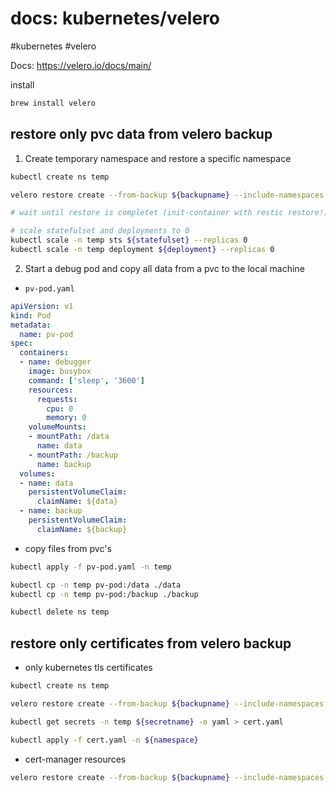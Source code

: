 # docs: kubernetes/velero
#kubernetes #velero

Docs: https://velero.io/docs/main/

install
```bash
brew install velero
```

## restore only pvc data from velero backup
1. Create temporary namespace and restore a specific namespace

```bash
kubectl create ns temp

velero restore create --from-backup ${backupname} --include-namespaces ${namespace} --namespace-mappings ${namespace}$:temp --wait

# wait until restore is completet (init-container with restic restore!)

# scale statefulset and deployments to 0
kubectl scale -n temp sts ${statefulset} --replicas 0
kubectl scale -n temp deployment ${deployment} --replicas 0
```

2. Start a debug pod and copy all data from a pvc to the local machine

- `pv-pod.yaml`
```yaml
apiVersion: v1
kind: Pod
metadata:
  name: pv-pod
spec:
  containers:
  - name: debugger
    image: busybox
    command: ['sleep', '3600']
    resources:
      requests:
        cpu: 0
        memory: 0
    volumeMounts:
    - mountPath: /data
      name: data
    - mountPath: /backup
      name: backup
  volumes:
  - name: data
    persistentVolumeClaim:
      claimName: ${data}
  - name: backup
    persistentVolumeClaim:
      claimName: ${backup}
```

- copy files from pvc's

```bash
kubectl apply -f pv-pod.yaml -n temp

kubectl cp -n temp pv-pod:/data ./data
kubectl cp -n temp pv-pod:/backup ./backup

kubectl delete ns temp
```

## restore only certificates from velero backup
- only kubernetes tls certificates
```bash
kubectl create ns temp

velero restore create --from-backup ${backupname} --include-namespaces ${namespace} --include-resources secrets --namespace-mappings ${namespace}:temp --wait

kubectl get secrets -n temp ${secretname} -o yaml > cert.yaml

kubectl apply -f cert.yaml -n ${namespace}
```

- cert-manager resources
```bash
velero restore create --from-backup ${backupname} --include-namespaces ${namespace} --include-resources '*.cert-manager.io' --exclude-resources=orders.acme.cert-manager.io,challenges.acme.cert-manager.io,certificaterequests.cert-manager.io --wait
```
